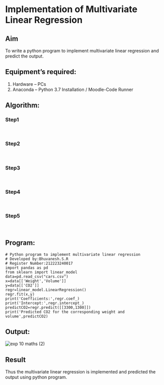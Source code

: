 # Implementation of Multivariate Linear Regression
## Aim
To write a python program to implement multivariate linear regression and predict the output.
## Equipment’s required:
1.	Hardware – PCs
2.	Anaconda – Python 3.7 Installation / Moodle-Code Runner
## Algorithm:
### Step1
<br>

### Step2
<br>

### Step3
<br>

### Step4
<br>

### Step5
<br>

## Program:
```
# Python program to implement multivariate linear regression
# Developed by:Bhuvanesh.S.R
# Register Number:212223240017
import pandas as pd
from sklearn import linear_model
data=pd.read_csv("cars.csv")
x=data[['Weight','Volume']]
y=data[['CO2']]
regr=linear_model.LinearRegression()
regr.fit(x,y)
print('Coefficients:',regr.coef_)
print('Intercept:',regr.intercept_)
predictCO2=regr.predict([[3300,1300]])
print('Predicted CO2 for the corresponding weight and volume',predictCO2)
```
## Output:
![exp 10 maths (2)](https://github.com/Bhuvanesh-Suresh/Multivariate-Linear-Regression/assets/145742661/1e931e20-0ccc-45dc-8c75-0004e858eb66)


## Result
Thus the multivariate linear regression is implemented and predicted the output using python program.
